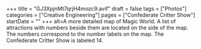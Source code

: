 +++
title = "GJ3XpjnMt7qrjH4mozc9.avif"
draft = false
tags = ["Photos"]
categories = ["Creative Engineering"]
pages = ["Confederate Critter Show"]
startDate = ""
+++
alt=A more detailed map of Magic World. A list of attractions with numbers beside them are located on the side of the map. The numbers correspond to the number labels on the map. The Confederate Critter Show is labeled 14. 
